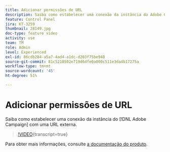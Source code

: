 ```yaml
---
title: Adicionar permissões de URL
description: Saiba como estabelecer uma conexão da instância do Adobe Campaign com um URL externo.
feature: Control Panel
jira: KT-3259
thumbnail: 28149.jpg
doc-type: feature video
activity: use
team: TM
role: Admin
level: Experienced
exl-id: 86cdb284-a5a7-4ad4-a1dc-d203f75be948
source-git-commit: 81c5210502e719d6dfe0a000c511e3da4b17275a
workflow-type: tm+mt
source-wordcount: '45'
ht-degree: 51%

---
```


# Adicionar permissões de URL

Saiba como estabelecer uma conexão da instância do [!DNL Adobe Campaign] com uma URL externa.

>[!VIDEO](https://video.tv.adobe.com/v/28149?learn=on){transcript=true}

Para obter mais informações, consulte [a documentação do produto](https://experienceleague.adobe.com/docs/control-panel/using/performance-monitoring/url-permissions.html?lang=pt-BR).
